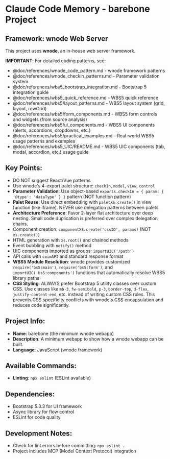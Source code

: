 # Claude Code Memory - barebone Project

## Framework: wnode Web Server

This project uses **wnode**, an in-house web server framework. 

**IMPORTANT**: For detailed coding patterns, see:
- @doc/references/wnode_code_pattern.md - wnode framework patterns
- @doc/references/wnode_checkin_patterns.md - Parameter validation system
- @doc/references/wbs5_bootstrap_integration.md - Bootstrap 5 integration guide
- @doc/references/wbs5_quick_reference.md - WBS5 quick reference
- @doc/references/wbs5/layout_patterns.md - WBS5 layout system (grid, layout, rowGrid)
- @doc/references/wbs5/form_components.md - WBS5 form controls and widgets (from source analysis)
- @doc/references/wbs5/ui_components.md - WBS5 UI components (alerts, accordions, dropdowns, etc.)
- @doc/references/wbs5/practical_examples.md - Real-world WBS5 usage patterns and examples
- @doc/references/wbs5_UIC/README.md - WBS5 UIC components (tab, modal, accordion, etc.) usage guide

## Key Points:
- DO NOT suggest React/Vue patterns
- Use wnode's 4-export palet structure: `checkIn`, `model`, `view`, `control`
- **Parameter Validation**: Use object-based `exports.checkIn = { param: { '@type': 'dataType' } }` pattern (NOT function pattern)
- **Palet Reuse**: Use direct embedding with `paletXS.create()` in view function (like iframe). NEVER use delegation patterns between palets.
- **Architecture Preference**: Favor 2-layer flat architecture over deep nesting. Small code duplication is preferred over complex delegation chains.
- Component creation: `componentXS.create('cssID', params)` (NOT `xs.create()`)
- HTML generation with `xs.root()` and chained methods
- Event bubbling with `notify()` method
- UIC components imported as groups: `importUIC('/path')`
- API calls with `coimAPI` and standard response format
- **WBS5 Module Resolution**: wnode provides customized `require('bs5:main')`, `require('bs5:form')`, and `importUIC('bs5:components')` functions that automatically resolve WBS5 library paths
- **CSS Styling**: ALWAYS prefer Bootstrap 5 utility classes over custom CSS. Use classes like `mb-3`, `fw-semibold`, `p-3`, `border-top`, `d-flex`, `justify-content-end`, etc. instead of writing custom CSS rules. This prevents CSS specificity conflicts with wnode's CSS encapsulation and reduces code significantly.

## Project Info:
- **Name**: barebone (the minimum wnode webapp)
- **Description**: A minimum webapp to show how a wnode webapp can be built.
- **Language**: JavaScript (wnode framework)

## Available Commands:
- **Linting**: `npx eslint` (ESLint available)

## Dependencies:
- Bootstrap 5.3.3 for UI framework
- Async library for flow control
- ESLint for code quality

## Development Notes:
- Check for lint errors before committing: `npx eslint .`
- Project includes MCP (Model Context Protocol) integration